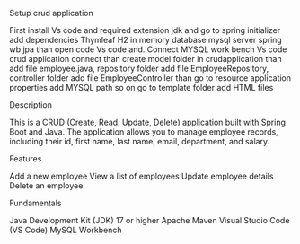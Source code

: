 Setup crud application 

First install Vs code and required extension jdk and go to spring initializer add dependencies 
Thymleaf
H2 in memory database
mysql server
spring wb
 jpa
 than open code Vs code and. Connect MYSQL work bench Vs code crud application connect than create model folder in crudapplication than add file employee.java, repository folder add file EmployeeRepository, controller folder add file EmployeeController than go to resource application properties add MYSQL path so on go to template folder add HTML files

Description

This is a CRUD (Create, Read, Update, Delete) application built with Spring Boot and Java. The application allows you to manage employee records, including their id, first name, last name, email, department, and salary.

Features

Add a new employee
View a list of employees
Update employee details
Delete an employee

Fundamentals

Java Development Kit (JDK) 17 or higher
Apache Maven
Visual Studio Code (VS Code)
MySQL Workbench

